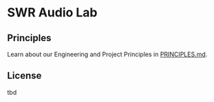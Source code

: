 # SWR Audio Lab

## Principles

Learn about our Engineering and Project Principles in [PRINCIPLES.md](PRINCIPLES.md).

## License

tbd
